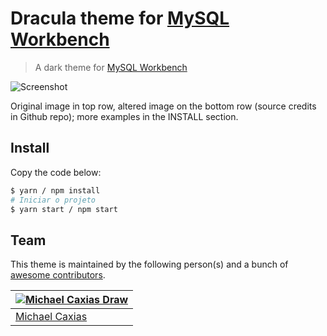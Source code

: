 # Dracula theme for [MySQL Workbench](https://www.mysql.com/products/workbench/)

> A dark theme for [MySQL Workbench](https://www.mysql.com/products/workbench/)

![Screenshot](https://i.imgur.com/772v0Mo.png)

Original image in top row, altered image on the bottom row (source credits in Github repo); more examples in the INSTALL section.

## Install

Copy the code below:
```bash
$ yarn / npm install
# Iniciar o projeto
$ yarn start / npm start
```

## Team

This theme is maintained by the following person(s) and a bunch of [awesome contributors](https://github.com/dracula/em-client/graphs/contributors).

| [![Michael Caxias Draw](https://avatars.githubusercontent.com/u/79621661?s=96&v=4)](https://github.com/bigpick) |
| --- |
| [Michael Caxias](https://github.com/michaelcaxias) |

